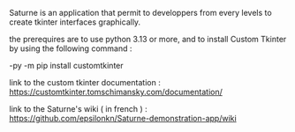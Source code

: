 Saturne is an application that permit to developpers from every levels to create tkinter interfaces graphically.

the prerequires are to use python 3.13 or more, and to install Custom Tkinter by using the following command :

-py -m pip install customtkinter

link to the custom tkinter documentation : https://customtkinter.tomschimansky.com/documentation/

link to the Saturne's wiki ( in french ) : https://github.com/epsilonkn/Saturne-demonstration-app/wiki
